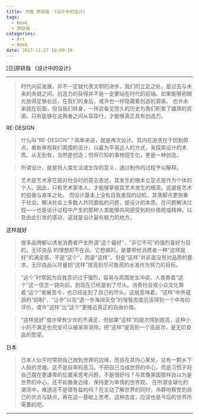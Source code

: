 ```yaml
---
title: 书摘 原研哉 《设计中的设计》 
tags:
  - Book
  - 原研哉
categories:
  - Art
  - Book
date: 2017-11-27 10:09:18
---
```

[日]原研哉 《设计中的设计》  
<!-- more -->

***

>时代向前发展，并不一定就代表文明的进步。我们的立足之处，是过去与未来的夹缝之间。创造力的获得并不是一定要站在时代的前端。如果能够把眼光放得足够长远，在我们的身后，或许也一样隐藏着创造的源泉。
也许未来就在前面，但当我们转身，一样会看见悠久的历史为我们积累了雄厚的资源。只有能够在这两者之间从容穿行，才能够真正具有创造力。

RE-DESIGN
>什么叫“RE-DESIGN”？简单来说，就是再次设计。其内在追求在于回到原点，重新审视我们周围的设计，以最为平易近人的方式，来探索设计的本质。从无到有，当然是创造；但将已知的事物陌生化，更是一种创造。

>所谓设计，就是将人类生活或生存的意义，通过制作的过程予以解释。

>艺术是艺术家在面对社会时的意志表达，其发生的根本立足点是作为个体的个人。因此，只有艺术家本人，才能够掌握其艺术发生的根源。这就是艺术的孤傲与直率之处。
而设计基本上没有自我表现的动机，其落脚点更侧重于社会。解决社会上多数人共同面临的问题，是设计的本质。在问题解决过程——也是设计过程中产生的那种人类能够共同感受到的价值观或精神，以及由此引发的感动，这就是设计最有魅力的地方。

这样就好
>很多品牌都以诱发消费者产生所谓“这个最好”、“非它不可”的强烈喜好为目的，无印良品 的理想却不在此。它想做的，是要带给消费者一种“这样就好”的满足感。不是“这个”，而是“这样”。但是“这样”并非是没有对品质的要求。无印良品以尽量把“这样”提高到尽可能高的水准作为努力的目标。

>“这个”时常因为自我意识过于强烈，容易与周围发生冲突。人类靠着“这个”这一信念一路向前，到现在已经是到了尽头。消费社会或小众文化靠着“这个”发展至今，也已经走到了自己的尽头。这就意味着，“这样”中所蕴涵的“抑制”、“让步”以及“退一步海阔天空”的理智态度应该得到一个中肯的评价。或许“这样”比“这个”更接近真正的自由价值。

>“这样就好”或许带有少许的不满足，但如果“这样”的层次得到提高，这种小小的不满足也完全可以被渐渐消除。把“这样”提高到一个高层次，是无印良品的愿望。

日本
>日本人似乎时常把自己放到世界的边缘，而且在其内心某处，总有一颗乡下人般的灵魂。这不是自卑的恶习。不把自己当成世界的中心，而是习惯于将自己摆在更谦卑的位置来思考问题，不是很好吗？与其像美国那样自以为是世界的中心，还不如置身边缘，保持更为审慎的世界观。
在所谓全球化的潮流中，难道这不是很有益的吗？在主动了解世界的同时，冷静地察觉到自己的优点与缺点，再在这一基础上思考。这种态度，应该也是今后的世界所需要的吧。

***
